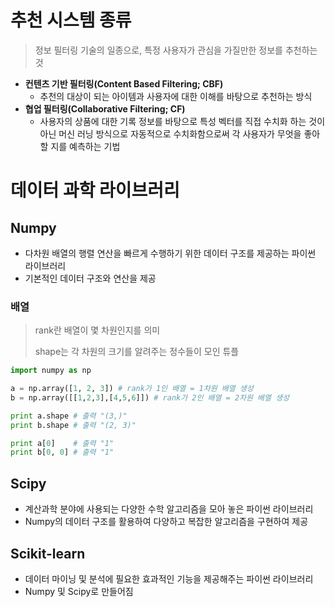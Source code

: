# 추천 시스템 종류

> 정보 필터링 기술의 일종으로, 특정 사용자가 관심을 가질만한 정보를 추천하는 것

- **컨텐츠 기반 필터링(Content Based Filtering; CBF)**
  - 추천의 대상이 되는 아이템과 사용자에 대한 이해를 바탕으로 추천하는 방식
- **협업 필터링(Collaborative Filtering; CF)**
  - 사용자의 상품에 대한 기록 정보를 바탕으로 특성 벡터를 직접 수치화 하는 것이 아닌 머신 러닝 방식으로 자동적으로 수치화함으로써 각 사용자가 무엇을 좋아할 지를 예측하는 기법

# 데이터 과학 라이브러리

## Numpy

- 다차원 배열의 행렬 연산을 빠르게 수행하기 위한 데이터 구조를 제공하는 파이썬 라이브러리
- 기본적인 데이터 구조와 연산을 제공

### 배열

> rank란 배열이 몇 차원인지를 의미
>
> shape는 각 차원의 크기를 알려주는 정수들이 모인 튜플

```python
import numpy as np

a = np.array([1, 2, 3]) # rank가 1인 배열 = 1차원 배열 생성
b = np.array([[1,2,3],[4,5,6]]) # rank가 2인 배열 = 2차원 배열 생성

print a.shape # 출력 "(3,)"
print b.shape # 출력 "(2, 3)"

print a[0]	  # 출력 "1"
print b[0, 0] # 출력 "1"
```

## Scipy

- 계산과학 분야에 사용되는 다양한 수학 알고리즘을 모아 놓은 파이썬 라이브러리
- Numpy의 데이터 구조를 활용하여 다양하고 복잡한 알고리즘을 구현하여 제공

## Scikit-learn

- 데이터 마이닝 및 분석에 필요한 효과적인 기능을 제공해주는 파이썬 라이브러리
- Numpy 및 Scipy로 만들어짐